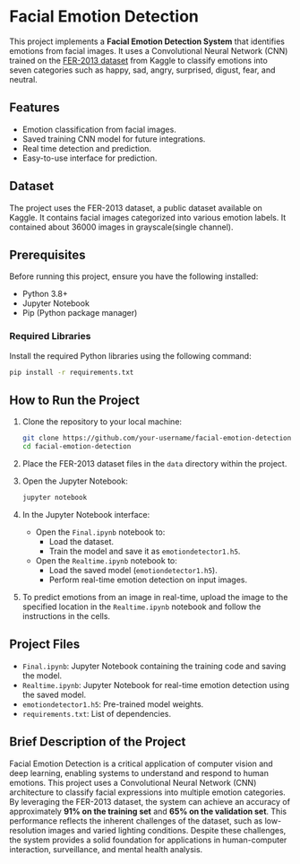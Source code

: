 # Facial Emotion Detection

This project implements a **Facial Emotion Detection System** that identifies emotions from facial images. It uses a Convolutional Neural Network (CNN) trained on the [FER-2013 dataset](https://www.kaggle.com/datasets/msambare/fer2013) from Kaggle to classify emotions into seven categories such as happy, sad, angry, surprised, digust, fear, and neutral.

## Features
- Emotion classification from facial images.
- Saved training CNN model for future integrations.
- Real time detection and prediction.
- Easy-to-use interface for prediction.

## Dataset
The project uses the FER-2013 dataset, a public dataset available on Kaggle. It contains facial images categorized into various emotion labels. It contained about 36000 images in grayscale(single channel).


## Prerequisites
Before running this project, ensure you have the following installed:
- Python 3.8+
- Jupyter Notebook
- Pip (Python package manager)

### Required Libraries
Install the required Python libraries using the following command:
```bash
pip install -r requirements.txt
```

## How to Run the Project
1. Clone the repository to your local machine:
   ```bash
   git clone https://github.com/your-username/facial-emotion-detection.git
   cd facial-emotion-detection
   ```

2. Place the FER-2013 dataset files in the `data` directory within the project.

3. Open the Jupyter Notebook:
   ```bash
   jupyter notebook
   ```

4. In the Jupyter Notebook interface:
   - Open the `Final.ipynb` notebook to:
     - Load the dataset.
     - Train the model and save it as `emotiondetector1.h5`.
   - Open the `Realtime.ipynb` notebook to:
     - Load the saved model (`emotiondetector1.h5`).
     - Perform real-time emotion detection on input images.

5. To predict emotions from an image in real-time, upload the image to the specified location in the `Realtime.ipynb` notebook and follow the instructions in the cells.

## Project Files
- `Final.ipynb`: Jupyter Notebook containing the training code and saving the model.
- `Realtime.ipynb`: Jupyter Notebook for real-time emotion detection using the saved model.
- `emotiondetector1.h5`: Pre-trained model weights.
- `requirements.txt`: List of dependencies.

## Brief Description of the Project
Facial Emotion Detection is a critical application of computer vision and deep learning, enabling systems to understand and respond to human emotions. This project uses a Convolutional Neural Network (CNN) architecture to classify facial expressions into multiple emotion categories. By leveraging the FER-2013 dataset, the system can achieve an accuracy of approximately **91% on the training set** and **65% on the validation set**. This performance reflects the inherent challenges of the dataset, such as low-resolution images and varied lighting conditions. Despite these challenges, the system provides a solid foundation for applications in human-computer interaction, surveillance, and mental health analysis.

